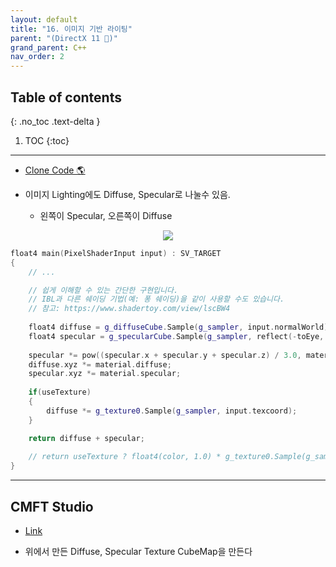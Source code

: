 ```yaml
---
layout: default
title: "16. 이미지 기반 라이팅"
parent: "(DirectX 11 🌟)"
grand_parent: C++
nav_order: 2
---
```


## Table of contents
{: .no_toc .text-delta }

1. TOC
{:toc}

---

* [Clone Code 🌎](https://github.com/EasyCoding-7/DirectX11-Examples/tree/17/17_environmentMapping)

* 이미지 Lighting에도 Diffuse, Specular로 나눌수 있음.
    * 왼쪽이 Specular, 오른쪽이 Diffuse

<p align="center">
  <img src="https://taehyungs-programming-blog.github.io/blog/assets/images/cpp/directx11/d11-16-1.png"/>
</p>

```cpp
float4 main(PixelShaderInput input) : SV_TARGET
{
    // ...

    // 쉽게 이해할 수 있는 간단한 구현입니다.
    // IBL과 다른 쉐이딩 기법(예: 퐁 쉐이딩)을 같이 사용할 수도 있습니다.
    // 참고: https://www.shadertoy.com/view/lscBW4
    
    float4 diffuse = g_diffuseCube.Sample(g_sampler, input.normalWorld);
    float4 specular = g_specularCube.Sample(g_sampler, reflect(-toEye, input.normalWorld));
    
    specular *= pow((specular.x + specular.y + specular.z) / 3.0, material.shininess);
    diffuse.xyz *= material.diffuse;
    specular.xyz *= material.specular;
    
    if(useTexture)
    {
        diffuse *= g_texture0.Sample(g_sampler, input.texcoord);
    }

    return diffuse + specular;
    
    // return useTexture ? float4(color, 1.0) * g_texture0.Sample(g_sampler, input.texcoord) : float4(color, 1.0);
}
```

---

## CMFT Studio

* [Link](https://github.com/dariomanesku/cmftStudio)

* 위에서 만든 Diffuse, Specular Texture CubeMap을 만든다


